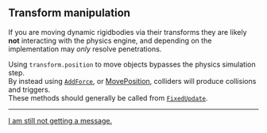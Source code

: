 ## Transform manipulation
If you are moving dynamic rigidbodies via their transforms they are likely **not** interacting with the physics engine, and depending on the implementation may *only* resolve penetrations.

Using `transform.position` to move objects bypasses the physics simulation step.  
By instead using [`AddForce`](https://docs.unity3d.com/ScriptReference/Rigidbody.AddForce.html), or [MovePosition](https://docs.unity3d.com/ScriptReference/Rigidbody.MovePosition.html), colliders will produce collisions and triggers.  
These methods should generally be called from [`FixedUpdate`](https://docs.unity3d.com/ScriptReference/MonoBehaviour.FixedUpdate.html).  

---  

[I am still not getting a message.](Layers.md)